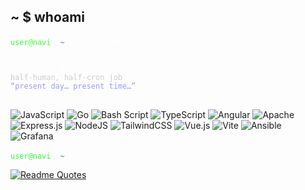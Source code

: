 ## ~ $ whoami


<!--
**ashldk/ashldk** is a ✨ _special_ ✨ repository because its `README.md` (this file) appears on your GitHub profile.

Here are some ideas to get you started:

- 🔭 I’m currently working on ...
- 🌱 I’m currently learning ...
- 👯 I’m looking to collaborate on ...
- 🤔 I’m looking for help with ...
- 💬 Ask me about ...
- 📫 How to reach me: ...
- 😄 Pronouns: ...
- ⚡ Fun fact: ...
-->

<p align="left">
  <code style="color:#33FF33;">user@navi</code>
  <code style="color:#FFFFFF;">:</code>
  <code style="color:#6A5ACD;">~</code>
  <code style="color:#FFFFFF;">$</code>
  <code style="color:#FFFFFF;">cat ./README.md</code>
</p>

<pre>
<code>
<span style="color:#FFFFFF;">full-stack dev turned linux sysadmin</span>  
<span style="color:#CCCCCC;">half-human, half-cron job</span>  
<span style="color:#9999FF;">“present day… present time…”</span>
</code>
</pre>


![JavaScript](https://img.shields.io/badge/javascript-%23323330.svg?style=for-the-badge&logo=javascript&logoColor=%23F7DF1E) ![Go](https://img.shields.io/badge/go-%2300ADD8.svg?style=for-the-badge&logo=go&logoColor=white) ![Bash Script](https://img.shields.io/badge/bash_script-%23121011.svg?style=for-the-badge&logo=gnu-bash&logoColor=white) ![TypeScript](https://img.shields.io/badge/typescript-%23007ACC.svg?style=for-the-badge&logo=typescript&logoColor=white) ![Angular](https://img.shields.io/badge/angular-%23DD0031.svg?style=for-the-badge&logo=angular&logoColor=white) ![Apache](https://img.shields.io/badge/apache-%23D42029.svg?style=for-the-badge&logo=apache&logoColor=white) ![Express.js](https://img.shields.io/badge/express.js-%23404d59.svg?style=for-the-badge&logo=express&logoColor=%2361DAFB) ![NodeJS](https://img.shields.io/badge/node.js-6DA55F?style=for-the-badge&logo=node.js&logoColor=white) ![TailwindCSS](https://img.shields.io/badge/tailwindcss-%2338B2AC.svg?style=for-the-badge&logo=tailwind-css&logoColor=white) ![Vue.js](https://img.shields.io/badge/vue.js-%2335495e.svg?style=for-the-badge&logo=vuedotjs&logoColor=%234FC08D) ![Vite](https://img.shields.io/badge/vite-%23646CFF.svg?style=for-the-badge&logo=vite&logoColor=white) ![Ansible](https://img.shields.io/badge/ansible-%231A1918.svg?style=for-the-badge&logo=ansible&logoColor=white) ![Grafana](https://img.shields.io/badge/grafana-%23F46800.svg?style=for-the-badge&logo=grafana&logoColor=white)

<p align="left">
  <code style="color:#33FF33;">user@navi</code>
  <code style="color:#FFFFFF;">:</code>
  <code style="color:#6A5ACD;">~</code>
  <code style="color:#FFFFFF;">$</code>
  <code style="color:#FFFFFF;">tech-quote</code>
</p>

[![Readme Quotes](https://quotes-github-readme.vercel.app/api?type=vertical&theme=radical)](https://github.com/piyushsuthar/github-readme-quotes)
